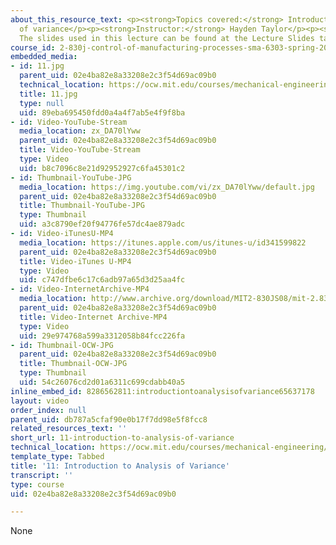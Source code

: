 ```yaml
---
about_this_resource_text: <p><strong>Topics covered:</strong> Introduction to analysis
  of variance</p><p><strong>Instructor:</strong> Hayden Taylor</p><p><strong>Note:</strong>
  The slides used in this lecture can be found at the Lecture Slides tab</p>
course_id: 2-830j-control-of-manufacturing-processes-sma-6303-spring-2008
embedded_media:
- id: 11.jpg
  parent_uid: 02e4ba82e8a33208e2c3f54d69ac09b0
  technical_location: https://ocw.mit.edu/courses/mechanical-engineering/2-830j-control-of-manufacturing-processes-sma-6303-spring-2008/lecture-videos/11-introduction-to-analysis-of-variance/11.jpg
  title: 11.jpg
  type: null
  uid: 89eba695450fdd0a4a4f7ab5e4f9f8ba
- id: Video-YouTube-Stream
  media_location: zx_DA70lYww
  parent_uid: 02e4ba82e8a33208e2c3f54d69ac09b0
  title: Video-YouTube-Stream
  type: Video
  uid: b8c7096c8e21d92952927c6fa45301c2
- id: Thumbnail-YouTube-JPG
  media_location: https://img.youtube.com/vi/zx_DA70lYww/default.jpg
  parent_uid: 02e4ba82e8a33208e2c3f54d69ac09b0
  title: Thumbnail-YouTube-JPG
  type: Thumbnail
  uid: a3c8790ef20f94776fe57dc4ae879adc
- id: Video-iTunesU-MP4
  media_location: https://itunes.apple.com/us/itunes-u/id341599822
  parent_uid: 02e4ba82e8a33208e2c3f54d69ac09b0
  title: Video-iTunes U-MP4
  type: Video
  uid: c747dfbe6c17c6adb97a65d3d25aa4fc
- id: Video-InternetArchive-MP4
  media_location: http://www.archive.org/download/MIT2-830JS08/mit-2.830-s08-lec11_300k.mp4
  parent_uid: 02e4ba82e8a33208e2c3f54d69ac09b0
  title: Video-Internet Archive-MP4
  type: Video
  uid: 29e974768a599a3312058b84fcc226fa
- id: Thumbnail-OCW-JPG
  parent_uid: 02e4ba82e8a33208e2c3f54d69ac09b0
  title: Thumbnail-OCW-JPG
  type: Thumbnail
  uid: 54c26076cd2d01a6311c699cdabb40a5
inline_embed_id: 8286562811:introductiontoanalysisofvariance65637178
layout: video
order_index: null
parent_uid: db787a5cfaf90e0b17f7dd98e5f8fcc8
related_resources_text: ''
short_url: 11-introduction-to-analysis-of-variance
technical_location: https://ocw.mit.edu/courses/mechanical-engineering/2-830j-control-of-manufacturing-processes-sma-6303-spring-2008/lecture-videos/11-introduction-to-analysis-of-variance
template_type: Tabbed
title: '11: Introduction to Analysis of Variance'
transcript: ''
type: course
uid: 02e4ba82e8a33208e2c3f54d69ac09b0

---
```

None